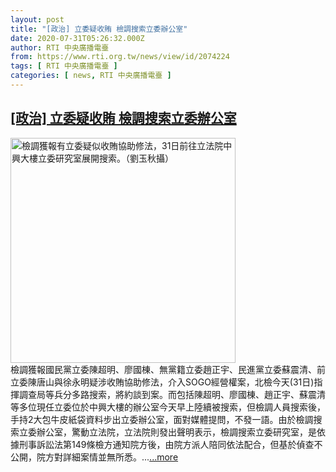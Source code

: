 ```yaml
---
layout: post
title: "[政治] 立委疑收賄 檢調搜索立委辦公室"
date: 2020-07-31T05:26:32.000Z
author: RTI 中央廣播電臺
from: https://www.rti.org.tw/news/view/id/2074224
tags: [ RTI 中央廣播電臺 ]
categories: [ news, RTI 中央廣播電臺 ]
---
```

<!--1596173192000-->
[[政治] 立委疑收賄 檢調搜索立委辦公室](https://www.rti.org.tw/news/view/id/2074224)
------

<div>
<img src="https://static.rti.org.tw/assets/thumbnails/2020/07/31/ac123918b256ec0de57a8ff69ea28001.jpg" width="360" alt="檢調獲報有立委疑似收賄協助修法，31日前往立法院中興大樓立委研究室展開搜索。（劉玉秋攝）" title="檢調獲報有立委疑似收賄協助修法，31日前往立法院中興大樓立委研究室展開搜索。（劉玉秋攝）"><br>檢調獲報國民黨立委陳超明、廖國棟、無黨籍立委趙正宇、民進黨立委蘇震清、前立委陳唐山與徐永明疑涉收賄協助修法，介入SOGO經營權案，北檢今天(31日)指揮調查局等兵分多路搜索，將約談到案。而包括陳超明、廖國棟、趙正宇、蘇震清等多位現任立委位於中興大樓的辦公室今天早上陸續被搜索，但檢調人員搜索後，手持2大包牛皮紙袋資料步出立委辦公室，面對媒體提問，不發一語。由於檢調搜索立委辦公室，驚動立法院，立法院則發出聲明表示，檢調搜索立委研究室，是依據刑事訴訟法第149條檢方通知院方後，由院方派人陪同依法配合，但基於偵查不公開，院方對詳細案情並無所悉。...<a target="_blank" href="https://www.rti.org.tw/news/view/id/2074224">...more</a>
</div>
